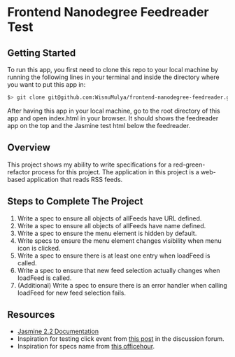 # Frontend Nanodegree Feedreader Test


## Getting Started
To run this app, you first need to clone this repo to your local machine by running the following lines in your terminal and inside the directory where you want to put this app in:
```bash
$> git clone git@github.com:WisnuMulya/frontend-nanodegree-feedreader.git
```
After having this app in your local machine, go to the root directory of this app and open index.html in your browser. It should shows the feedreader app on the top and the Jasmine test html below the feedreader.


## Overview

This project shows my ability to write specifications for a red-green-refactor process for this project. The application in this project is a web-based application that reads RSS feeds.


## Steps to Complete The Project

1. Write a spec to ensure all objects of allFeeds have URL defined.
2. Write a spec to ensure all objects of allFeeds have name defined.
3. Write a spec to ensure the menu element is hidden by default.
4. Write specs to ensure the menu element changes visibility when menu icon is clicked.
5. Write a spec to ensure there is at least one entry when loadFeed is called.
6. Write a spec to ensure that new feed selection actually changes when loadFeed is called.
7. (Additional) Write a spec to ensure there is an error handler when calling loadFeed for new feed selection fails.

## Resources

* [Jasmine 2.2 Documentation](http://jasmine.github.io/2.2/introduction.html)
* Inspiration for testing click event from [this post](https://discussions.udacity.com/t/how-can-i-test-click-events/24556) in the discussion forum.
* Inspiration for specs name from [this officehour](https://www.youtube.com/watch?v=dEikwrjQPGo).
